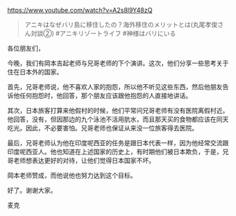 https://www.youtube.com/watch?v=A2s8l9Y48zQ

> アニキはなぜバリ島に移住したの？海外移住のメリットとは(丸尾孝俊さん対談②) #アニキリゾートライフ #神様はバリにいる

各位朋友们，

今晚，我们有岡本吉起老师与兄哥老师的下个演讲。这次，他们分享一些思考关于住在日本外的国家。

首先，兄哥老师说，他不喜欢人家的抱怨，所以他不听见这些东西，然后他朋友告诉他任何抱怨时，他回答，那个朋友应该跟他抱怨的人直接地讲话。

其次，日本旅客打算来他假村的时候，他们平常问兄哥老师有没有医院离假村近。他回答，没有，但因那边的九个泳池不活用肮水，而且那天买的食物都应该在同天吃光。因此，不必要害怕。兄哥老师也保证从来没一位旅客得去医院。

最后，兄哥老师认为他在印度呢西亚的任务是跟日本代表一样，因为他经常交流跟印度呢西亚人。他也知道在上述国家的历史上，有时期他们被日本欺负，于是，兄哥老师想表达更好的对待，让他们觉得日本国家不坏。

岡本老师赞成，而他说他也努力达到这个目标。

好了。谢谢大家。

麦克
